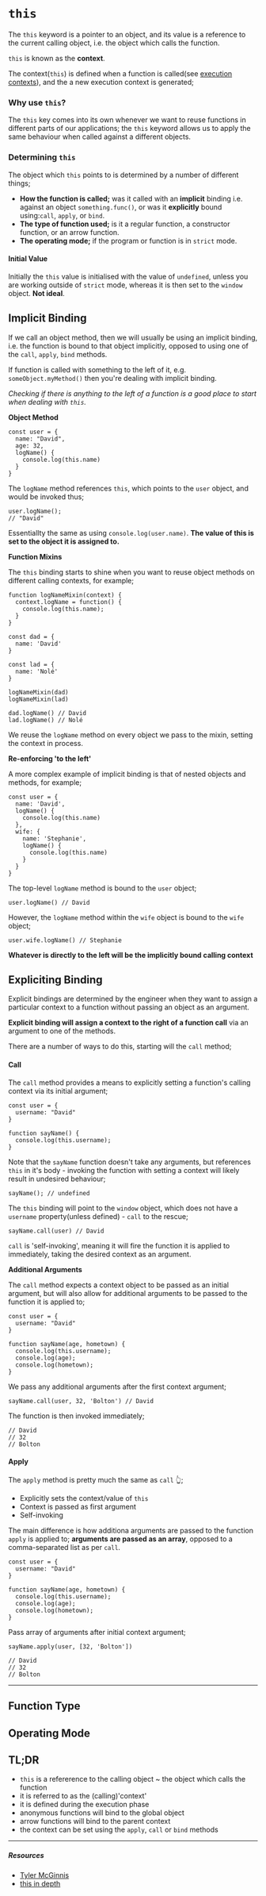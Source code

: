 # `this`

The `this` keyword is a pointer to an object, and its value is a reference to the current calling object, i.e. the object which calls the function.

`this` is known as the **context**.

The context(`this`) is defined when a function is called(see [execution contexts]('../../../execution/execution-context/')), and the a new execution context is generated;

### **Why use `this`?**

The `this` key comes into its own whenever we want to reuse functions in different parts of our applications; the `this` keyword allows us to apply the same behaviour when called against a different objects.

### **Determining `this`**

The object which `this` points to is determined by a number of different things;

- **How the function is called;** was it called with an **implicit** binding i.e. against an object `something.func()`, or was it **explicitly** bound using:`call`, `apply`, or `bind`.
- **The type of function used;** is it a regular function, a constructor function, or an arrow function.
- **The operating mode;** if the program or function is in `strict` mode.

#### Initial Value

Initially the `this` value is initialised with the value of `undefined`, unless you are working outside of `strict` mode, whereas it is then set to the `window` object. **Not ideal**.

## **Implicit Binding**

If we call an object method, then we will usually be using an implicit binding, i.e. the function is bound to that object implicitly, opposed to using one of the `call`, `apply`, `bind` methods.

If function is called with something to the left of it, e.g. `someObject.myMethod()` then you're dealing with implicit binding.

_Checking if there is anything to the left of a function is a good place to start when dealing with `this`._

**Object Method**

```
const user = {
  name: "David",
  age: 32,
  logName() {
    console.log(this.name)
  }
}
```

The `logName` method references `this`, which points to the `user` object, and would be invoked thus;

```
user.logName();
// "David"
```

Essentiallty the same as using `console.log(user.name)`. **The value of this is set to the object it is assigned to.**

**Function Mixins**

The `this` binding starts to shine when you want to reuse object methods on different calling contexts, for example;

```
function logNameMixin(context) {
  context.logName = function() {
    console.log(this.name);
  }
}

const dad = {
  name: 'David'
}

const lad = {
  name: 'Nolé'
}

logNameMixin(dad)
logNameMixin(lad)

dad.logName() // David
lad.logName() // Nolé
```

We reuse the `logName` method on every object we pass to the mixin, setting the context in process.

**Re-enforcing 'to the left'**

A more complex example of implicit binding is that of nested objects and methods, for example;

```
const user = {
  name: 'David',
  logName() {
    console.log(this.name)
  },
  wife: {
    name: 'Stephanie',
    logName() {
      console.log(this.name)
    }
  }
}
```

The top-level `logName` method is bound to the `user` object;

```
user.logName() // David
```

However, the `logName` method within the `wife` object is bound to the `wife` object;

```
user.wife.logName() // Stephanie
```

**Whatever is directly to the left will be the implicitly bound calling context**

## **Expliciting Binding**

Explicit bindings are determined by the engineer when they want to assign a particular context to a function without passing an object as an argument.

**Explicit binding will assign a context to the right of a function call** via an argument to one of the methods.

There are a number of ways to do this, starting will the `call` method;

#### Call

The `call` method provides a means to explicitly setting a function's calling context via its initial argument;

```
const user = {
  username: "David"
}

function sayName() {
  console.log(this.username);
}
```

Note that the `sayName` function doesn't take any arguments, but references `this` in it's body - invoking the function with setting a context will likely result in undesired behaviour;

```
sayName(); // undefined
```

The `this` binding will point to the `window` object, which does not have a `username` property(unless defined) - `call` to the rescue;

```
sayName.call(user) // David
```

`call` is 'self-invoking', meaning it will fire the function it is applied to immediately, taking the desired context as an argument.

**Additional Arguments**

The `call` method expects a context object to be passed as an initial argument, but will also allow for additional arguments to be passed to the function it is applied to;

```
const user = {
  username: "David"
}

function sayName(age, hometown) {
  console.log(this.username);
  console.log(age);
  console.log(hometown);
}
```

We pass any additional arguments after the first context argument;

```
sayName.call(user, 32, 'Bolton') // David
```

The function is then invoked immediately;

```
// David
// 32
// Bolton
```

#### Apply

The `apply` method is pretty much the same as `call` 👆;

- Explicitly sets the context/value of `this`
- Context is passed as first argument
- Self-invoking

The main difference is how additiona arguments are passed to the function `apply` is applied to; **arguments are passed as an array**, opposed to a comma-separated list as per `call`.

```
const user = {
  username: "David"
}

function sayName(age, hometown) {
  console.log(this.username);
  console.log(age);
  console.log(hometown);
}
```

Pass array of arguments after initial context argument;

```
sayName.apply(user, [32, 'Bolton'])

// David
// 32
// Bolton
```

---

## Function Type

## Operating Mode

## TL;DR

- `this` is a refererence to the calling object ~ the object which calls the function
- it is referred to as the (calling)'context'
- it is defined during the execution phase
- anonymous functions will bind to the global object
- arrow functions will bind to the parent context
- the context can be set using the `apply`, `call` or `bind` methods

---

##### Resources

- [Tyler McGinnis](https://tylermcginnis.com/this-keyword-call-apply-bind-javascript/)
- [this in depth](https://egghead.io/courses/understand-javascript-s-this-keyword-in-depth)

```

```
